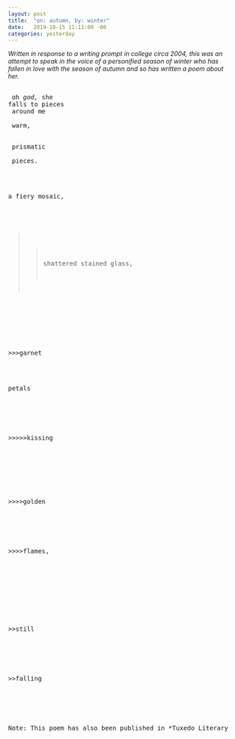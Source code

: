```yaml
---
layout: post
title:  "on: autumn, by: winter"
date:   2019-10-15 11:11:00 -00
categories: yesterday
---
```


*Written in response to a writing prompt in college circa 2004, this was an attempt to speak in the voice of a personified season of winter who has fallen in love with the season of autumn and so has written a poem about her.* 
<br/>
<br/> <pre>
oh *god,* she falls to pieces <br/>
around me <!--more--> 
<br/>
<br/>
       warm, 
<br/>
<br/>
prismatic 
<br/>
<br/>
  pieces.
<br/>
<br/>
<br/>      
a fiery mosaic,
<br/>
<br/>
<br/>
>>shattered stained glass,
<br/>
<br/>
<br/>
>>>garnet
<br/>
<br/>
petals
<br/>
<br/>
<br/>
>>>>>kissing
<br/>
<br/>
<br/>
<br/>
>>>>golden
<br/>
<br/>
<br/>
>>>>flames,
<br/>
<br/>
<br/>
<br/>
<br/>
>>still
<br/>
<br/>
<br/>
>>falling
<br/>
<br/>
<br/>
Note: This poem has also been published in *Tuxedo Literary Magazine: Fall/Winter 2013*.




